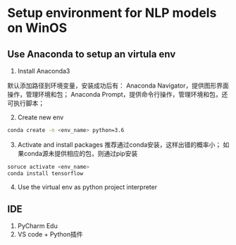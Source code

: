 # Setup environment for NLP models on WinOS

## Use Anaconda to setup an virtula env
1. Install Anaconda3

默认添加路径到环境变量，安装成功后有：
Anaconda Navigator，提供图形界面操作，管理环境和包；
Anaconda Prompt，提供命令行操作，管理环境和包，还可执行脚本；

2. Create new env
```bash
conda create -n <env_name> python=3.6
```

3. Activate and install packages
推荐通过conda安装，这样出错的概率小；
如果conda源未提供相应的包，则通过pip安装
```bash
soruce activate <env_name>
conda install tensorflow
```

4. Use the virtual env as python project interpreter


## IDE
1. PyCharm Edu
2. VS code + Python插件
